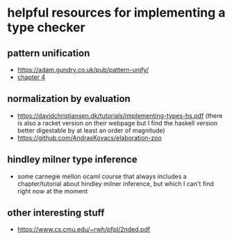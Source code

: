 # helpful resources for implementing a type checker

## pattern unification
- https://adam.gundry.co.uk/pub/pattern-unify/
- [chapter 4](https://adam.gundry.co.uk/pub/thesis/thesis-2013-12-03.pdf)

## normalization by evaluation
- https://davidchristiansen.dk/tutorials/implementing-types-hs.pdf (there is also a racket version on their webpage but I find the haskell version better digestable by at least an order of magnitude)
- https://github.com/AndrasKovacs/elaboration-zoo

## hindley milner type inference
- some carnegie mellon ocaml course that always includes a chapter/tutorial about hindley milner inference, but which I can't find right now at the moment


## other interesting stuff
- https://www.cs.cmu.edu/~rwh/pfpl/2nded.pdf
